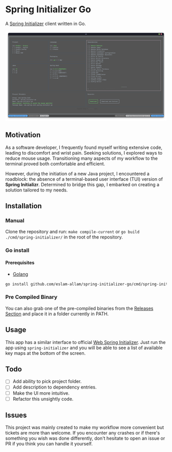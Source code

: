 # Spring Initializer Go

A [Spring Initializer](https://github.com/spring-io/start.spring.io) client
written in Go.

![preview](./assets/preview-1.png)

## Motivation

As a software developer, I frequently found myself writing extensive code,
leading to discomfort and wrist pain. Seeking solutions, I explored ways to
reduce mouse usage. Transitioning many aspects of my workflow to the terminal
proved both comfortable and efficient.

However, during the initiation of a new Java project, I encountered a roadblock:
the absence of a terminal-based user interface (TUI) version of **Spring
Initializr**. Determined to bridge this gap, I embarked on creating a solution
tailored to my needs.

## Installation

### Manual

Clone the repository and run: `make compile-current` or `go build ./cmd/spring-initializer/`
in the root of the repository.

### Go install

#### Prerequisites

- [Golang](https://go.dev/doc/install)

```bash
go install github.com/eslam-allam/spring-initializer-go/cmd/spring-initializer@latest
```

### Pre Compiled Binary

You can also grab one of the pre-compiled binaries from the
[Releases Section](https://github.com/eslam-allam/spring-initializer-go/releases)
and place it in a folder currently in PATH.

## Usage

This app has a similar interface to official [Web Spring Initializer](https://start.spring.io/).
Just run the app using `spring-initializer` and you will be able to see a list of
available key maps at the bottom of the screen.

## Todo

- [ ] Add ability to pick project folder.
- [ ] Add description to dependency entries.
- [ ] Make the UI more intuitive.
- [ ] Refactor this unsightly code.

## Issues

This project was mainly created to make my workflow more convenient but tickets
are more than welcome. If you encounter any crashes or if there's something you
wish was done differently, don't hesitate to open an issue or PR if you think
you can handle it yourself.
